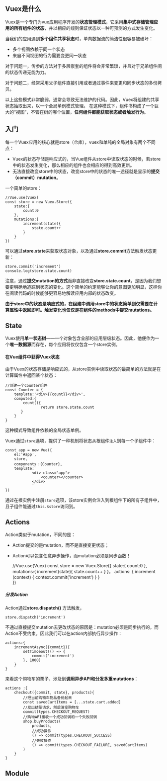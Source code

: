 ## Vuex是什么

Vuex是一个专门为vue应用程序开发的**状态管理模式**，它采用**集中式存储管理应用的所有组件的状态**，并以相应的规则保证状态以一种可预测的方式发生变化。

当我们的应用遇到**多个组件共享状态**时，单向数据流的简洁性很容易被破坏：
- 多个视图依赖于同一个状态
- 来自不同视图的行为需要变更同一状态

对于问题一，传参的方法对于多层嵌套的组件将会非常繁琐，并且对于兄弟组件间的状态传递无能为力。

对于问题二，经常采用父子组件直接引用或者通过事件来变更和同步状态的多份拷贝。

以上这些模式非常脆弱，通常会导致无法维护的代码。因此，Vuex将组建的共享状态抽取出来，以一个全局单例模式管理。
在这种模式下，组件书构成了一个巨大的“视图”，不管在树的哪个位置，**任何组件都能获取状态或者触发行为**。

## 入门

每一个Vuex应用的核心就是store（仓库），vuex和单纯的全局对象有两个不同点：
- Vuex的状态存储是响应式的，当Vue组件从store中读取状态的时候，若store中的状态发生变化，那么相应的组件也会相应的得到高效更新。
- 无法直接改变store中的状态，改变store中的状态的唯一途径就是显示的**提交（commit）mutation**。

一个简单的store：

    //Vue.use(Vuex)
    const store = new Vuex.Store({
        state:{
            count:0
        },
        mutations:{
            increment(state){
                state.count++
            }
        }
    })
可以通过**store.state**来获取状态对象，以及通过**store.commit**方法触发状态更新：

    store.commit('increment')
    console.log(store.state.count)
注意，通过**提交mutation的方式**而非直接改变**store.state.count**，是因为我们想要更明确地追踪到状态的变化。这个简单的约定能够让你的意图更加明显，这样你在阅读代码的时候能够更容易地解读应用内部的状态改变。

**由于store中的状态是响应式的，在组建中调用store中的状态简单到仅需要在计算属性中返回即可。触发变化也仅仅是在组件的methods中提交mutations。**

## State

Vuex使用**单一状态树**——一个对象包含全部的应用层级状态。因此，他便作为一个**唯一数据源**而存在，每个应用将仅仅包含一个store实例。

#### 在Vue组件中获得Vuex状态
由于Vuex的状态存储是响应式的，从store实例中读取状态的最简单的方法就是在计算属性中返回某个状态：

	//创建一个Counter组件
	const Counter = {
		template:'<div>{{count}}</div>',
		computed:{
            count(){
		            return store.state.count
		   }
		}		
	}
	
这种模式导致组件依赖的全局状态单例。

Vuex通过`store`选项，提供了一种机制将状态从根组件`注入`到每一个子组件中：

	const app = new Vue({
		el:'#app',
		store,
		components：{Counter},
		template:`
                <div class="app">
                    <counter></counter>
                </div>
		        `
	})
通过在根实例中注册`store`选项，该store实例会注入到根组件下的所有子组件中，且子组件能通过`this.$store`访问到。

## Actions
Action类似于mutation，不同的是：
- Action提交的是mutation，而不是直接变更状态；
- Action可以包含任意异步操作，而mutation必须是同步函数！


    //Vue.use(Vuex)
    const store = new Vuex.Store({
        state:{
            count:0
        },
        mutations:{
            increment(state){
                state.count++
            }
        }，
        actions: {
            increment (context) {
                context.commit('increment')
            }
        }        
    })

##### 分发Action
Action通过**store.dispatch()** 方法触发，

    store.dispatch('increment')
    
不通过直接提交mutation去更改状态的原因是：mutation必须是同步执行的，而Action不受约束。因此我们可以在action内部执行异步操作：

    actions:{
        incrementAsync({commit}){
            setTimoeout(() => {
                commit('increment')
            }, 1000)
        }
    }

来看这个购物车的栗子，涉及到**调用异步API和分发多重mutations**：

    actions :{
        checkout({commit, state}, products){
            //把当前购物车物品备份起来
            const savedCartItems = [...state.cart.added]
            //发出结账请求，然后清空购物车
            commit(types.CHECKOUT_REQUEST)
            //购物API接收一个成功回调和一个失败回调
            shop.buyProducts(
                products,
                //成功操作
                () => commit(types.CHECKOUT_SUCCESS)
                //失败操作
                () => commit(types.CHECKOUT_FAILURE, savedCartItems)
            )
        }
    }

## Module